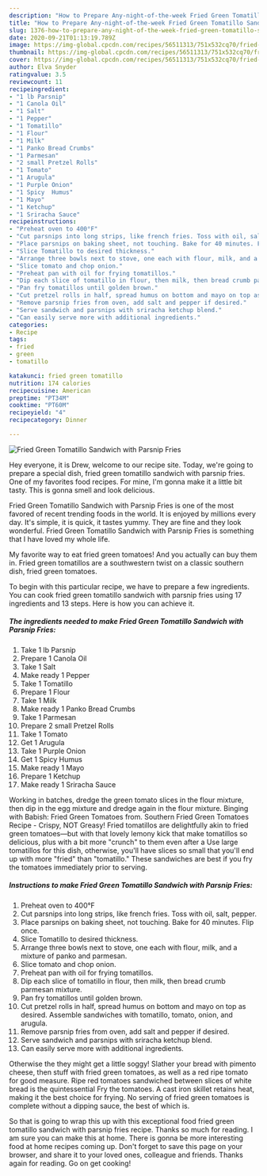 ```yaml
---
description: "How to Prepare Any-night-of-the-week Fried Green Tomatillo Sandwich with Parsnip Fries"
title: "How to Prepare Any-night-of-the-week Fried Green Tomatillo Sandwich with Parsnip Fries"
slug: 1376-how-to-prepare-any-night-of-the-week-fried-green-tomatillo-sandwich-with-parsnip-fries
date: 2020-09-21T01:13:19.789Z
image: https://img-global.cpcdn.com/recipes/56511313/751x532cq70/fried-green-tomatillo-sandwich-with-parsnip-fries-recipe-main-photo.jpg
thumbnail: https://img-global.cpcdn.com/recipes/56511313/751x532cq70/fried-green-tomatillo-sandwich-with-parsnip-fries-recipe-main-photo.jpg
cover: https://img-global.cpcdn.com/recipes/56511313/751x532cq70/fried-green-tomatillo-sandwich-with-parsnip-fries-recipe-main-photo.jpg
author: Elva Snyder
ratingvalue: 3.5
reviewcount: 11
recipeingredient:
- "1 lb Parsnip"
- "1 Canola Oil"
- "1 Salt"
- "1 Pepper"
- "1 Tomatillo"
- "1 Flour"
- "1 Milk"
- "1 Panko Bread Crumbs"
- "1 Parmesan"
- "2 small Pretzel Rolls"
- "1 Tomato"
- "1 Arugula"
- "1 Purple Onion"
- "1 Spicy  Humus"
- "1 Mayo"
- "1 Ketchup"
- "1 Sriracha Sauce"
recipeinstructions:
- "Preheat oven to 400°F"
- "Cut parsnips into long strips, like french fries. Toss with oil, salt, pepper."
- "Place parsnips on baking sheet, not touching. Bake for 40 minutes. Flip once."
- "Slice Tomatillo to desired thickness."
- "Arrange three bowls next to stove, one each with flour, milk, and a mixture of panko and parmesan."
- "Slice tomato and chop onion."
- "Preheat pan with oil for frying tomatillos."
- "Dip each slice of tomatillo in flour, then milk, then bread crumb parmesan mixture."
- "Pan fry tomatillos until golden brown."
- "Cut pretzel rolls in half, spread humus on bottom and mayo on top as desired. Assemble sandwiches with tomatillo, tomato, onion, and arugula."
- "Remove parsnip fries from oven, add salt and pepper if desired."
- "Serve sandwich and parsnips with sriracha ketchup blend."
- "Can easily serve more with additional ingredients."
categories:
- Recipe
tags:
- fried
- green
- tomatillo

katakunci: fried green tomatillo 
nutrition: 174 calories
recipecuisine: American
preptime: "PT34M"
cooktime: "PT60M"
recipeyield: "4"
recipecategory: Dinner

---
```



![Fried Green Tomatillo Sandwich with Parsnip Fries](https://img-global.cpcdn.com/recipes/56511313/751x532cq70/fried-green-tomatillo-sandwich-with-parsnip-fries-recipe-main-photo.jpg)

Hey everyone, it is Drew, welcome to our recipe site. Today, we're going to prepare a special dish, fried green tomatillo sandwich with parsnip fries. One of my favorites food recipes. For mine, I'm gonna make it a little bit tasty. This is gonna smell and look delicious.

Fried Green Tomatillo Sandwich with Parsnip Fries is one of the most favored of recent trending foods in the world. It is enjoyed by millions every day. It's simple, it is quick, it tastes yummy. They are fine and they look wonderful. Fried Green Tomatillo Sandwich with Parsnip Fries is something that I have loved my whole life.

My favorite way to eat fried green tomatoes! And you actually can buy them in. Fried green tomatillos are a southwestern twist on a classic southern dish, fried green tomatoes.


To begin with this particular recipe, we have to prepare a few ingredients. You can cook fried green tomatillo sandwich with parsnip fries using 17 ingredients and 13 steps. Here is how you can achieve it.

<!--inarticleads1-->

##### The ingredients needed to make Fried Green Tomatillo Sandwich with Parsnip Fries:

1. Take 1 lb Parsnip
1. Prepare 1 Canola Oil
1. Take 1 Salt
1. Make ready 1 Pepper
1. Take 1 Tomatillo
1. Prepare 1 Flour
1. Take 1 Milk
1. Make ready 1 Panko Bread Crumbs
1. Take 1 Parmesan
1. Prepare 2 small Pretzel Rolls
1. Take 1 Tomato
1. Get 1 Arugula
1. Take 1 Purple Onion
1. Get 1 Spicy  Humus
1. Make ready 1 Mayo
1. Prepare 1 Ketchup
1. Make ready 1 Sriracha Sauce


Working in batches, dredge the green tomato slices in the flour mixture, then dip in the egg mixture and dredge again in the flour mixture. Binging with Babish: Fried Green Tomatoes from. Southern Fried Green Tomatoes Recipe - Crispy, NOT Greasy! Fried tomatillos are delightfully akin to fried green tomatoes—but with that lovely lemony kick that make tomatillos so delicious, plus with a bit more &#34;crunch&#34; to them even after a Use large tomatillos for this dish, otherwise, you&#39;ll have slices so small that you&#39;ll end up with more &#34;fried&#34; than &#34;tomatillo.&#34; These sandwiches are best if you fry the tomatoes immediately prior to serving. 

<!--inarticleads2-->

##### Instructions to make Fried Green Tomatillo Sandwich with Parsnip Fries:

1. Preheat oven to 400°F
1. Cut parsnips into long strips, like french fries. Toss with oil, salt, pepper.
1. Place parsnips on baking sheet, not touching. Bake for 40 minutes. Flip once.
1. Slice Tomatillo to desired thickness.
1. Arrange three bowls next to stove, one each with flour, milk, and a mixture of panko and parmesan.
1. Slice tomato and chop onion.
1. Preheat pan with oil for frying tomatillos.
1. Dip each slice of tomatillo in flour, then milk, then bread crumb parmesan mixture.
1. Pan fry tomatillos until golden brown.
1. Cut pretzel rolls in half, spread humus on bottom and mayo on top as desired. Assemble sandwiches with tomatillo, tomato, onion, and arugula.
1. Remove parsnip fries from oven, add salt and pepper if desired.
1. Serve sandwich and parsnips with sriracha ketchup blend.
1. Can easily serve more with additional ingredients.


Otherwise the they might get a little soggy! Slather your bread with pimento cheese, then stuff with fried green tomatoes, as well as a red ripe tomato for good measure. Ripe red tomatoes sandwiched between slices of white bread is the quintessential Fry the tomatoes. A cast iron skillet retains heat, making it the best choice for frying. No serving of fried green tomatoes is complete without a dipping sauce, the best of which is. 

So that is going to wrap this up with this exceptional food fried green tomatillo sandwich with parsnip fries recipe. Thanks so much for reading. I am sure you can make this at home. There is gonna be more interesting food at home recipes coming up. Don't forget to save this page on your browser, and share it to your loved ones, colleague and friends. Thanks again for reading. Go on get cooking!
